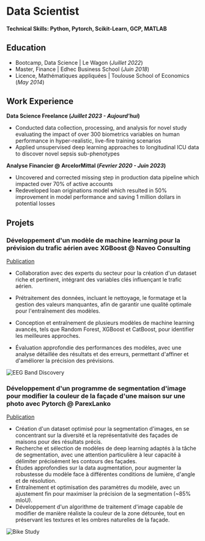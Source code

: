 # Data Scientist

#### Technical Skills: Python, Pytorch, Scikit-Learn, GCP, MATLAB

## Education
- Bootcamp, Data Science | Le Wagon (_Juillet 2022_)								       		
- Master, Finance	| Edhec Business School (_Juin 2018_)	 			        		
- Licence, Mathématiques appliquées | Toulouse School of Economics (_May 2014_)

## Work Experience

**Data Science Freelance (_Juillet 2023 - Aujourd'hui_)**
- Conducted data collection, processing, and analysis for novel study evaluating the impact of over 300 biometrics variables on human performance in hyper-realistic, live-fire training scenarios
- Applied unsupervised deep learning approaches to longitudinal ICU data to discover novel sepsis sub-phenotypes

**Analyse Financier @ ArcelorMittal (_Fevrier 2020 - Juin 2023_)**
- Uncovered and corrected missing step in production data pipeline which impacted over 70% of active accounts
- Redeveloped loan originations model which resulted in 50% improvement in model performance and saving 1 million dollars in potential losses



## Projets
### Développement d'un modèle de machine learning pour la prévision du trafic aérien avec XGBoost @ Naveo Consulting
[Publication](https://www.mdpi.com/1424-8220/22/8/3048)

- Collaboration avec des experts du secteur pour la création d'un dataset riche et pertinent, intégrant des variables clés influençant le trafic aérien.

- Prétraitement des données, incluant le nettoyage, le formatage et la gestion des valeurs manquantes, afin de garantir une qualité optimale pour l'entraînement des modèles.

- Conception et entraînement de plusieurs modèles de machine learning avancés, tels que Random Forest, XGBoost et CatBoost, pour identifier les meilleures approches.

- Évaluation approfondie des performances des modèles, avec une analyse détaillée des résultats et des erreurs, permettant d'affiner et d'améliorer la précision des prévisions.


![EEG Band Discovery](/assets/img/eeg_band_discovery.jpeg)

### Développement d'un programme de segmentation d'image pour modifier la couleur de la façade d'une maison sur une photo avec Pytorch @ ParexLanko
[Publication](https://www.mdpi.com/1424-8220/22/11/4240)

- Création d'un dataset optimisé pour la segmentation d'images, en se concentrant sur la diversité et la représentativité des façades de maisons pour des résultats précis.
- Recherche et sélection de modèles de deep learning adaptés à la tâche de segmentation, avec une attention particulière à leur capacité à délimiter précisément les contours des façades.
- Études approfondies sur la data augmentation, pour augmenter la robustesse du modèle face à différentes conditions de lumière, d'angle et de résolution.
- Entraînement et optimisation des paramètres du modèle, avec un ajustement fin pour maximiser la précision de la segmentation (~85% mIoU).
- Développement d'un algorithme de traitement d'image capable de modifier de manière réaliste la couleur de la zone détourée, tout en préservant les textures et les ombres naturelles de la façade.


![Bike Study](/assets/img/bike_study.jpeg)

